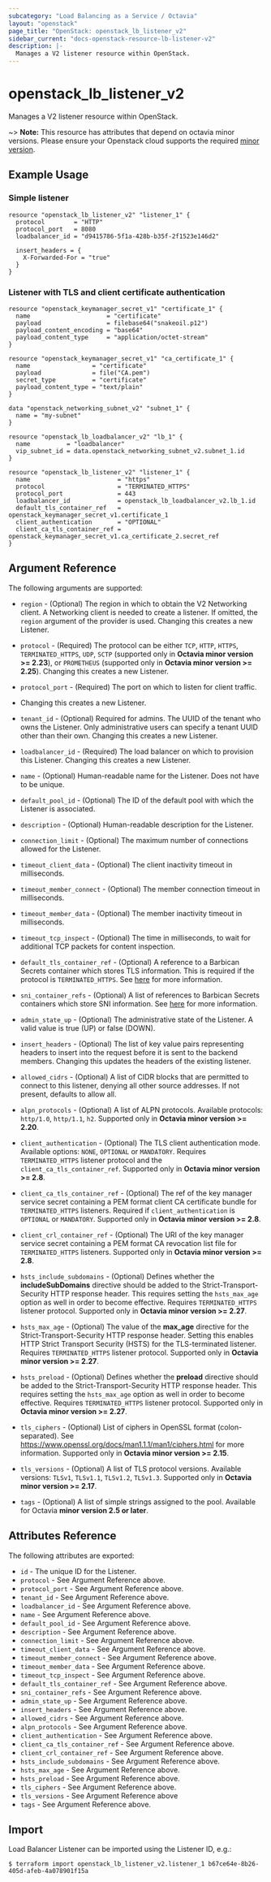 ```yaml
---
subcategory: "Load Balancing as a Service / Octavia"
layout: "openstack"
page_title: "OpenStack: openstack_lb_listener_v2"
sidebar_current: "docs-openstack-resource-lb-listener-v2"
description: |-
  Manages a V2 listener resource within OpenStack.
---
```


# openstack\_lb\_listener\_v2

Manages a V2 listener resource within OpenStack.

~> **Note:** This resource has attributes that depend on octavia minor versions.
Please ensure your Openstack cloud supports the required [minor version](../#octavia-api-versioning).

## Example Usage

### Simple listener

```hcl
resource "openstack_lb_listener_v2" "listener_1" {
  protocol        = "HTTP"
  protocol_port   = 8080
  loadbalancer_id = "d9415786-5f1a-428b-b35f-2f1523e146d2"

  insert_headers = {
    X-Forwarded-For = "true"
  }
}
```

### Listener with TLS and client certificate authentication

```hcl
resource "openstack_keymanager_secret_v1" "certificate_1" {
  name                     = "certificate"
  payload                  = filebase64("snakeoil.p12")
  payload_content_encoding = "base64"
  payload_content_type     = "application/octet-stream"
}

resource "openstack_keymanager_secret_v1" "ca_certificate_1" {
  name                 = "certificate"
  payload              = file("CA.pem")
  secret_type          = "certificate"
  payload_content_type = "text/plain"
}

data "openstack_networking_subnet_v2" "subnet_1" {
  name = "my-subnet"
}

resource "openstack_lb_loadbalancer_v2" "lb_1" {
  name          = "loadbalancer"
  vip_subnet_id = data.openstack_networking_subnet_v2.subnet_1.id
}

resource "openstack_lb_listener_v2" "listener_1" {
  name                        = "https"
  protocol                    = "TERMINATED_HTTPS"
  protocol_port               = 443
  loadbalancer_id             = openstack_lb_loadbalancer_v2.lb_1.id
  default_tls_container_ref   = openstack_keymanager_secret_v1.certificate_1
  client_authentication       = "OPTIONAL"
  client_ca_tls_container_ref = openstack_keymanager_secret_v1.ca_certificate_2.secret_ref
}
```

## Argument Reference

The following arguments are supported:

* `region` - (Optional) The region in which to obtain the V2 Networking client.
  A Networking client is needed to create a listener. If omitted, the `region`
argument of the provider is used. Changing this creates a new Listener.

* `protocol` - (Required) The protocol can be either `TCP`, `HTTP`, `HTTPS`,
  `TERMINATED_HTTPS`, `UDP`, `SCTP` (supported only in **Octavia minor version
  \>= 2.23**), or `PROMETHEUS` (supported only in **Octavia minor version >=
  2.25**). Changing this creates a new Listener.

* `protocol_port` - (Required) The port on which to listen for client traffic.
* Changing this creates a new Listener.

* `tenant_id` - (Optional) Required for admins. The UUID of the tenant who owns
  the Listener.  Only administrative users can specify a tenant UUID other than
  their own. Changing this creates a new Listener.

* `loadbalancer_id` - (Required) The load balancer on which to provision this
  Listener. Changing this creates a new Listener.

* `name` - (Optional) Human-readable name for the Listener. Does not have to be
  unique.

* `default_pool_id` - (Optional) The ID of the default pool with which the
  Listener is associated.

* `description` - (Optional) Human-readable description for the Listener.

* `connection_limit` - (Optional) The maximum number of connections allowed for
  the Listener.

* `timeout_client_data` - (Optional) The client inactivity timeout in
  milliseconds.

* `timeout_member_connect` - (Optional) The member connection timeout in
  milliseconds.

* `timeout_member_data` - (Optional) The member inactivity timeout in
  milliseconds.

* `timeout_tcp_inspect` - (Optional) The time in milliseconds, to wait for
  additional TCP packets for content inspection.

* `default_tls_container_ref` - (Optional) A reference to a Barbican Secrets
  container which stores TLS information. This is required if the protocol is
  `TERMINATED_HTTPS`. See
  [here](https://docs.openstack.org/octavia/latest/user/guides/basic-cookbook.html#deploy-a-tls-terminated-https-load-balancer)
  for more information.

* `sni_container_refs` - (Optional) A list of references to Barbican Secrets
  containers which store SNI information. See
  [here](https://docs.openstack.org/octavia/latest/user/guides/basic-cookbook.html#deploy-a-tls-terminated-https-load-balancer)
  for more information.

* `admin_state_up` - (Optional) The administrative state of the Listener. A
  valid value is true (UP) or false (DOWN).

* `insert_headers` - (Optional) The list of key value pairs representing
  headers to insert into the request before it is sent to the backend members.
  Changing this updates the headers of the existing listener.

* `allowed_cidrs` - (Optional) A list of CIDR blocks that are permitted to
  connect to this listener, denying all other source addresses. If not present,
  defaults to allow all.

* `alpn_protocols` - (Optional) A list of ALPN protocols. Available protocols:
  `http/1.0`, `http/1.1`, `h2`. Supported only in **Octavia minor version >=
  2.20**.

* `client_authentication` - (Optional) The TLS client authentication mode.
  Available options: `NONE`, `OPTIONAL` or `MANDATORY`. Requires
  `TERMINATED_HTTPS` listener protocol and the `client_ca_tls_container_ref`.
  Supported only in **Octavia minor version >= 2.8**.

* `client_ca_tls_container_ref` - (Optional) The ref of the key manager service
  secret containing a PEM format client CA certificate bundle for
  `TERMINATED_HTTPS` listeners. Required if `client_authentication` is
  `OPTIONAL` or `MANDATORY`. Supported only in **Octavia minor version >=
  2.8**.

* `client_crl_container_ref` - (Optional) The URI of the key manager service
  secret containing a PEM format CA revocation list file for `TERMINATED_HTTPS`
  listeners. Supported only in **Octavia minor version >= 2.8**.

* `hsts_include_subdomains` - (Optional) Defines whether the
  **includeSubDomains** directive should be added to the
  Strict-Transport-Security HTTP response header. This requires setting the
  `hsts_max_age` option as well in order to become effective. Requires
  `TERMINATED_HTTPS` listener protocol. Supported only in **Octavia minor
  version >= 2.27**.

* `hsts_max_age` - (Optional) The value of the **max_age** directive for the
  Strict-Transport-Security HTTP response header. Setting this enables HTTP
  Strict Transport Security (HSTS) for the TLS-terminated listener. Requires
  `TERMINATED_HTTPS` listener protocol. Supported only in **Octavia minor
  version >= 2.27**.

* `hsts_preload` - (Optional) Defines whether the **preload** directive should
  be added to the Strict-Transport-Security HTTP response header. This requires
  setting the `hsts_max_age` option as well in order to become effective.
  Requires `TERMINATED_HTTPS` listener protocol. Supported only in **Octavia
  minor version >= 2.27**.

* `tls_ciphers` - (Optional) List of ciphers in OpenSSL format
  (colon-separated). See
  https://www.openssl.org/docs/man1.1.1/man1/ciphers.html for more information.
  Supported only in **Octavia minor version >= 2.15**.

* `tls_versions` - (Optional) A list of TLS protocol versions. Available
  versions: `TLSv1`, `TLSv1.1`, `TLSv1.2`, `TLSv1.3`. Supported only in
  **Octavia minor version >= 2.17**.

* `tags` - (Optional) A list of simple strings assigned to the pool. Available
    for Octavia **minor version 2.5 or later**.

## Attributes Reference

The following attributes are exported:

* `id` - The unique ID for the Listener.
* `protocol` - See Argument Reference above.
* `protocol_port` - See Argument Reference above.
* `tenant_id` - See Argument Reference above.
* `loadbalancer_id` - See Argument Reference above.
* `name` - See Argument Reference above.
* `default_pool_id` - See Argument Reference above.
* `description` - See Argument Reference above.
* `connection_limit` - See Argument Reference above.
* `timeout_client_data` - See Argument Reference above.
* `timeout_member_connect` - See Argument Reference above.
* `timeout_member_data` - See Argument Reference above.
* `timeout_tcp_inspect` - See Argument Reference above.
* `default_tls_container_ref` - See Argument Reference above.
* `sni_container_refs` - See Argument Reference above.
* `admin_state_up` - See Argument Reference above.
* `insert_headers` - See Argument Reference above.
* `allowed_cidrs` - See Argument Reference above.
* `alpn_protocols` - See Argument Reference above.
* `client_authentication` - See Argument Reference above.
* `client_ca_tls_container_ref` - See Argument Reference above.
* `client_crl_container_ref` - See Argument Reference above.
* `hsts_include_subdomains` - See Argument Reference above.
* `hsts_max_age` - See Argument Reference above.
* `hsts_preload` - See Argument Reference above.
* `tls_ciphers` - See Argument Reference above.
* `tls_versions` - See Argument Reference above
* `tags` - See Argument Reference above.

## Import

Load Balancer Listener can be imported using the Listener ID, e.g.:

```
$ terraform import openstack_lb_listener_v2.listener_1 b67ce64e-8b26-405d-afeb-4a078901f15a
```
